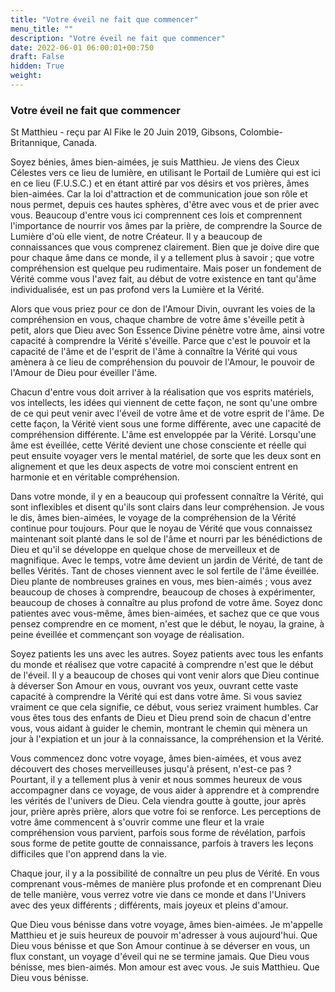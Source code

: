 ```yaml
---
title: "Votre éveil ne fait que commencer"
menu_title: ""
description: "Votre éveil ne fait que commencer"
date: 2022-06-01 06:00:01+00:750
draft: False
hidden: True
weight:
---
```

### Votre éveil ne fait que commencer

St Matthieu - reçu par Al Fike le 20 Juin 2019, Gibsons, Colombie-Britannique, Canada.

Soyez bénies, âmes bien-aimées, je suis Matthieu. Je viens des Cieux Célestes vers ce lieu de lumière, en utilisant le Portail de Lumière qui est ici en ce lieu (F.U.S.C.) et en étant attiré par vos désirs et vos prières, âmes bien-aimées. Car la loi d'attraction et de communication joue son rôle et nous permet, depuis ces hautes sphères, d'être avec vous et de prier avec vous. Beaucoup d'entre vous ici comprennent ces lois et comprennent l'importance de nourrir vos âmes par la prière, de comprendre la Source de Lumière d'où elle vient, de notre Créateur. Il y a beaucoup de connaissances que vous comprenez clairement. Bien que je doive dire que pour chaque âme dans ce monde, il y a tellement plus à savoir ; que votre compréhension est quelque peu rudimentaire. Mais poser un fondement de Vérité comme vous l'avez fait, au début de votre existence en tant qu'âme individualisée, est un pas profond vers la Lumière et la Vérité.

Alors que vous priez pour ce don de l'Amour Divin, ouvrant les voies de la compréhension en vous, chaque chambre de votre âme s'éveille petit à petit, alors que Dieu avec Son Essence Divine pénètre votre âme, ainsi votre capacité à comprendre la Vérité s'éveille. Parce que c'est le pouvoir et la capacité de l'âme et de l'esprit de l'âme à connaître la Vérité qui vous amènera à ce lieu de compréhension du pouvoir de l'Amour, le pouvoir de l'Amour de Dieu pour éveiller l'âme.

Chacun d'entre vous doit arriver à la réalisation que vos esprits matériels, vos intellects, les idées qui viennent de cette façon, ne sont qu'une ombre de ce qui peut venir avec l'éveil de votre âme et de votre esprit de l'âme. De cette façon, la Vérité vient sous une forme différente, avec une capacité de compréhension différente. L'âme est enveloppée par la Vérité. Lorsqu'une âme est éveillée, cette Vérité devient une chose consciente et réelle qui peut ensuite voyager vers le mental matériel, de sorte que les deux sont en alignement et que les deux aspects de votre moi conscient entrent en harmonie et en véritable compréhension.

Dans votre monde, il y en a beaucoup qui professent connaître la Vérité, qui sont inflexibles et disent qu'ils sont clairs dans leur compréhension. Je vous le dis, âmes bien-aimées, le voyage de la compréhension de la Vérité continue pour toujours. Pour que le noyau de Vérité que vous connaissez maintenant soit planté dans le sol de l'âme et nourri par les bénédictions de Dieu et qu'il se développe en quelque chose de merveilleux et de magnifique. Avec le temps, votre âme devient un jardin de Vérité, de tant de belles Vérités. Tant de choses viennent avec le sol fertile de l'âme éveillée. Dieu plante de nombreuses graines en vous, mes bien-aimés ; vous avez beaucoup de choses à comprendre, beaucoup de choses à expérimenter, beaucoup de choses à connaître au plus profond de votre âme. Soyez donc patientes avec vous-même, âmes bien-aimées, et sachez que ce que vous pensez comprendre en ce moment, n'est que le début, le noyau, la graine, à peine éveillée et commençant son voyage de réalisation.

Soyez patients les uns avec les autres. Soyez patients avec tous les enfants du monde et réalisez que votre capacité à comprendre n'est que le début de l'éveil. Il y a beaucoup de choses qui vont venir alors que Dieu continue à déverser Son Amour en vous, ouvrant vos yeux, ouvrant cette vaste capacité à comprendre la Vérité qui est dans votre âme. Si vous saviez vraiment ce que cela signifie, ce début, vous seriez vraiment humbles. Car vous êtes tous des enfants de Dieu et Dieu prend soin de chacun d'entre vous, vous aidant à guider le chemin, montrant le chemin qui mènera un jour à l'expiation et un jour à la connaissance, la compréhension et la Vérité.

Vous commencez donc votre voyage, âmes bien-aimées, et vous avez découvert des choses merveilleuses jusqu'à présent, n'est-ce pas ? Pourtant, il y a tellement plus à venir et nous sommes heureux de vous accompagner dans ce voyage, de vous aider à apprendre et à comprendre les vérités de l'univers de Dieu. Cela viendra goutte à goutte, jour après jour, prière après prière, alors que votre foi se renforce. Les perceptions de votre âme commencent à s'ouvrir comme une fleur et la vraie compréhension vous parvient, parfois sous forme de révélation, parfois sous forme de petite goutte de connaissance, parfois à travers les leçons difficiles que l'on apprend dans la vie.

Chaque jour, il y a la possibilité de connaître un peu plus de Vérité. En vous comprenant vous-mêmes de manière plus profonde et en comprenant Dieu de telle manière, vous verrez votre vie dans ce monde et dans l'Univers avec des yeux différents ; différents, mais joyeux et pleins d'amour.

Que Dieu vous bénisse dans votre voyage, âmes bien-aimées. Je m'appelle Matthieu et je suis heureux de pouvoir m'adresser à vous aujourd'hui. Que Dieu vous bénisse et que Son Amour continue à se déverser en vous, un flux constant, un voyage d'éveil qui ne se termine jamais. Que Dieu vous bénisse, mes bien-aimés. Mon amour est avec vous. Je suis Matthieu. Que Dieu vous bénisse.
